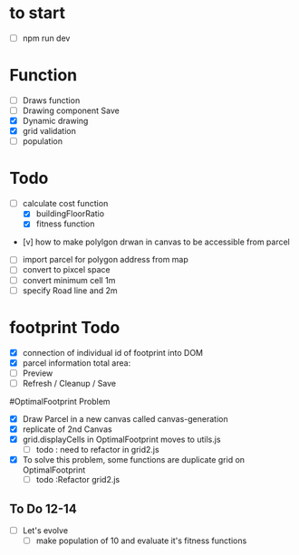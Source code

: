 # to start

- [ ] npm run dev

# Function

- [ ] Draws function
- [ ] Drawing component Save
- [x] Dynamic drawing
- [x] grid validation
- [ ] population

# Todo

- [ ] calculate cost function
  - [x] buildingFloorRatio
  - [x] fitness function
- [v] how to make polylgon drwan in canvas to be accessible from parcel
- [ ] import parcel for polygon address from map
- [ ] convert to pixcel space
- [ ] convert minimum cell 1m
- [ ] specify Road line and 2m

# footprint Todo

- [x] connection of individual id of footprint into DOM
- [x] parcel information total area:
- [ ] Preview
- [ ] Refresh / Cleanup / Save

#OptimalFootprint Problem

- [x] Draw Parcel in a new canvas called canvas-generation
- [x] replicate of 2nd Canvas
- [x] grid.displayCells in OptimalFootprint moves to utils.js
  - [ ] todo : need to refactor in grid2.js
- [x] To solve this problem, some functions are duplicate grid on OptimalFootprint
  - [ ] todo :Refactor grid2.js

## To Do 12-14

- [ ] Let's evolve
  - [ ] make population of 10 and evaluate it's fitness functions
